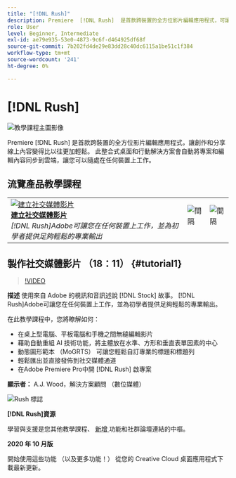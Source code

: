 ```yaml
---
title: "[!DNL Rush]"
description: Premiere  [!DNL Rush]  是首款跨裝置的全方位影片編輯應用程式，可讓創作和分享線上內容變得比以往更加輕鬆
role: User
level: Beginner, Intermediate
exl-id: ae79e935-53e0-4873-9c6f-d464925df68f
source-git-commit: 7b202fd4de29e83dd28c40dc6115a1be51c1f384
workflow-type: tm+mt
source-wordcount: '241'
ht-degree: 0%

---
```


# [!DNL Rush]

![教學課程主圖影像](../assets/Rush.jpg)

Premiere [!DNL Rush] 是首款跨裝置的全方位影片編輯應用程式，讓創作和分享線上內容變得比以往更加輕鬆。 此整合式桌面和行動解決方案會自動將專案和編輯內容同步到雲端，讓您可以隨處在任何裝置上工作。

## 流覽產品教學課程

<table style="table-layout:fixed">
<tr>
 <td>
   <a href="rush.md#tutorial1">
      <img alt="建立社交媒體影片" src="../assets/rush_socialMediaAd_wood_thumbnail.jpg" />
   </a>
    <div>
   <a href="rush.md#tutorial1"><strong>建立社交媒體影片</strong></a>
    </div>
    <em>[!DNL Rush]Adobe可讓您在任何裝置上工作，並為初學者提供足夠輕鬆的專業輸出</em>
    <br>
  </td>
  <td>
    <img alt="間隔" src="../assets/Whitespacer.png" />
    <div>
    <br>
  </td>
  <td>
    <img alt="間隔" src="../assets/Whitespacer.png" />
    <div>
    <br>
  </td>
</tr>
</table>

## 製作社交媒體影片 （18：11） {#tutorial1}

>[!VIDEO](https://video.tv.adobe.com/v/326900?hidetitle=true)

**描述**
使用來自 Adobe 的視訊和音訊述說 [!DNL Stock] 故事。 [!DNL Rush]Adobe可讓您在任何裝置上工作，並為初學者提供足夠輕鬆的專業輸出。

在此教學課程中，您將瞭解如何：
* 在桌上型電腦、平板電腦和手機之間無縫編輯影片
* 藉助自動重組 AI 技術功能，將主體放在水準、方形和垂直表單因素的中心
* 動態圖形範本 （MoGRTS） 可讓您輕鬆自訂專業的標題和標題列
* 輕鬆匯出並直接發佈到社交媒體通道
* 在Adobe Premiere Pro中開 [!DNL Rush] 啟專案

**顯示者：**
A.J. Wood，解決方案顧問 （數位媒體）

![Rush 標誌](../assets/ru_appicon_96.png)

**[!DNL Rush]資源**

[](https://helpx.adobe.com/support/premiere-rush.html)學習與支援是您其他教學課程、 [ 新增 ](https://helpx.adobe.com/premiere-rush/user-guide.html/premiere-rush/help/whats-new.ug.html) 功能和社群論壇連結的中樞。

**2020 年 10 月版**

開始使用這些功能 （以及更多功能！） 從您的 Creative Cloud 桌面應用程式下載最新更新。
